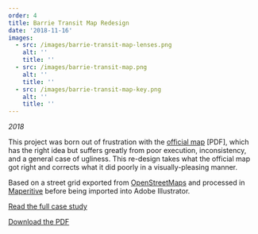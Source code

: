 ```yaml
---
order: 4
title: Barrie Transit Map Redesign
date: '2018-11-16'
images:
  - src: /images/barrie-transit-map-lenses.png
    alt: ''
    title: ''
  - src: /images/barrie-transit-map.png
    alt: ''
    title: ''
  - src: /images/barrie-transit-map-key.png
    alt: ''
    title: ''
---
```


_2018_

This project was born out of frustration with the [official map](https://www.barrie.ca/Living/Getting%20Around/BarrieTransit/Documents/Barrie-Transit-Network-Map.pdf) [PDF], which has the right idea but suffers greatly from poor execution, inconsistency, and a general case of ugliness. This re-design takes what the official map got right and corrects what it did poorly in a visually-pleasing manner.

Based on a street grid exported from [OpenStreetMaps](https://www.openstreetmap.org/#map=13/44.3748/-79.6832) and processed in [Maperitive](http://maperitive.net/) before being imported into Adobe Illustrator.

[Read the full case study](/blog/barrie-transit-map.html)

[Download the PDF](/static/barrie-transit-map.pdf)
